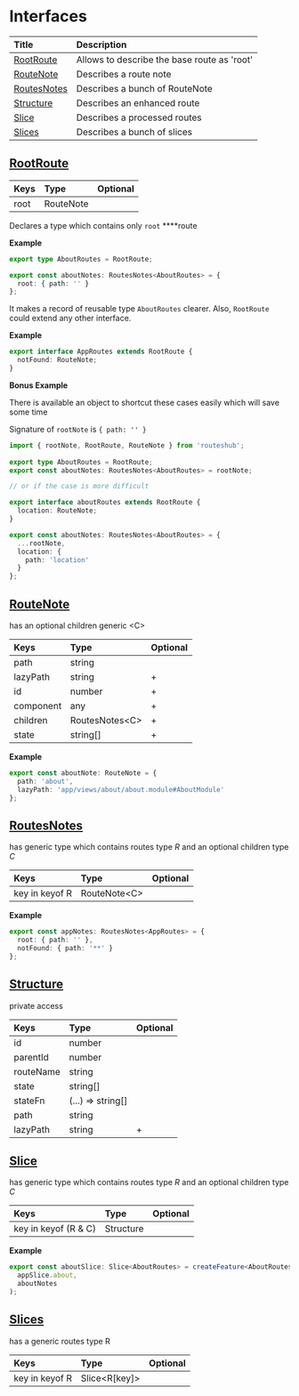 # Interfaces

| Title | Description |
| :--- | :--- |
| [RootRoute](interfaces.md#rootroute) | Allows to describe the base route as 'root' |
| [RouteNote](interfaces.md#routenote) | Describes a route note |
| [RoutesNotes](interfaces.md#routesnotes) | Describes a bunch of RouteNote |
| [Structure](interfaces.md#structure) | Describes an enhanced route |
| [Slice](interfaces.md#slice) | Describes a processed routes |
| [Slices](interfaces.md#slices) | Describes a bunch of slices |



## [RootRoute](interfaces.md#rootroute)

| Keys | Type | Optional |
| :--- | :--- | :--- |
| root | RouteNote |  |

Declares a type which contains only `root` ****route

**Example**

```typescript
export type AboutRoutes = RootRoute;

export const aboutNotes: RoutesNotes<AboutRoutes> = {
  root: { path: '' }
};
```

 It makes a record of reusable type `AboutRoutes` clearer. Also, `RootRoute`  could extend any other interface.

**Example**

```typescript
export interface AppRoutes extends RootRoute {
  notFound: RouteNote;
}
```

**Bonus Example**

There is available an object to shortcut these cases easily which will save some time

Signature of `rootNote` is `{ path: '' }`

```typescript
import { rootNote, RootRoute, RouteNote } from 'routeshub';
 
export type AboutRoutes = RootRoute;
export const aboutNotes: RoutesNotes<AboutRoutes> = rootNote;

// or if the case is more difficult

export interface aboutRoutes extends RootRoute {
  location: RouteNote;
}

export const aboutNotes: RoutesNotes<AboutRoutes> = {
  ...rootNote,
  location: {
    path: 'location'
  }
};
```

##  [RouteNote](interfaces.md#routenote)

has an optional children generic &lt;C&gt;

| Keys | Type | Optional |
| :--- | :--- | :--- |
| path | string |  |
| lazyPath | string | + |
| id | number | + |
| component | any | + |
| children | RoutesNotes&lt;C&gt; | + |
| state | string\[\] | + |

**Example**

```typescript
export const aboutNote: RouteNote = {
  path: 'about',
  lazyPath: 'app/views/about/about.module#AboutModule'
};
```

##  [RoutesNotes](interfaces.md#routesnotes)

has generic type which contains routes type _R_ and an optional children type _C_

| Keys | Type | Optional |
| :--- | :--- | :--- |
| key in keyof R | RouteNote&lt;C&gt; |  |

**Example**

```typescript
export const appNotes: RoutesNotes<AppRoutes> = {
  root: { path: '' },
  notFound: { path: '**' }
};
```

## [Structure ](interfaces.md#structure)

private access

| Keys | Type | Optional |
| :--- | :--- | :--- |
| id | number |  |
| parentId | number |  |
| routeName | string |  |
| state | string\[\] |  |
| stateFn | \(...\) =&gt; string\[\] |  |
| path | string |  |
| lazyPath | string | + |

## [Slice](interfaces.md#slice)

has generic type which contains routes type _R_ and an optional children type _C_

| Keys | Type | Optional |
| :--- | :--- | :--- |
| key in keyof \(R & C\) | Structure |  |

**Example**

```typescript
export const aboutSlice: Slice<AboutRoutes> = createFeature<AboutRoutes>(
  appSlice.about,
  aboutNotes
);
```

##  [Slices](interfaces.md#slices)

has a generic routes type R

| Keys | Type | Optional |
| :--- | :--- | :--- |
| key in keyof R | Slice&lt;R\[key\]&gt; |  |

